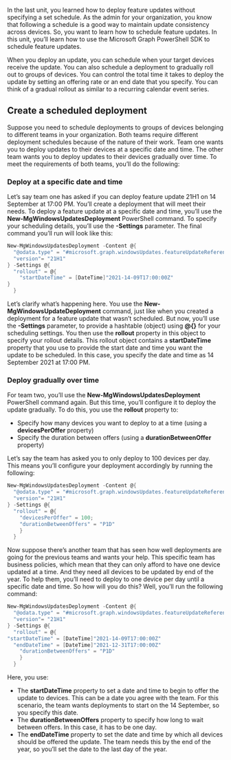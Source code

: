 In the last unit, you learned how to deploy feature updates without specifying a set schedule. As the admin for your organization, you know that following a schedule is a good way to maintain update consistency across devices. So, you want to learn how to schedule feature updates. In this unit, you’ll learn how to use the Microsoft Graph PowerShell SDK to schedule feature updates.

When you deploy an update, you can schedule when your target devices receive the update. You can also schedule a deployment to gradually roll out to groups of devices. You can control the total time it takes to deploy the update by setting an offering rate or an end date that you specify. You can think of a gradual rollout as similar to a recurring calendar event series.

## Create a scheduled deployment

Suppose you need to schedule deployments to groups of devices belonging to different teams in your organization. Both teams require different deployment schedules because of the nature of their work. Team one wants you to deploy updates to their devices at a specific date and time. The other team wants you to deploy updates to their devices gradually over time. To meet the requirements of both teams, you’ll do the following:

### Deploy at a specific date and time

Let’s say team one has asked if you can deploy feature update 21H1 on 14 September at 17:00 PM.  You’ll create a deployment that will meet their needs. To deploy a feature update at a specific date and time, you’ll use the **New-MgWindowsUpdatesDeployment** PowerShell command. To specify your scheduling details, you’ll use the **-Settings** parameter. The final command you’ll run will look like this:

```PowerShell
New-MgWindowsUpdatesDeployment -Content @{
  "@odata.type" = "#microsoft.graph.windowsUpdates.featureUpdateReference";
  "version"= "21H1"
} -Settings @{
  "rollout" = @{    
    "startDateTime" = [DateTime]"2021-14-09T17:00:00Z"
} 
  }
```

Let’s clarify what’s happening here. You use the **New-MgWindowsUpdateDeployment** command, just like when you created a deployment for a feature update that wasn’t scheduled. But now, you’ll use the **-Settings** parameter, to provide a hashtable (object) using **@{}** for your scheduling settings. You then use the **rollout** property in this object to specify your  rollout details. This rollout object contains a **startDateTime** property that you use to provide the start date and time you want the update to be scheduled. In this case, you specify the date and time as 14 September 2021 at 17:00 PM.

### Deploy gradually over time

For team two, you’ll use the **New-MgWindowsUpdatesDeployment** PowerShell command again. But this time, you’ll configure it to deploy the update gradually. To do this, you use the **rollout** property to:

- Specify how many devices you want to deploy to at a time (using a **devicesPerOffer** property)
- Specify the duration between offers (using a **durationBetweenOffer** property)

Let’s say the team has asked you to only deploy to 100 devices per day. This means you’ll configure your deployment accordingly by running the following:

```PowerShell
New-MgWindowsUpdatesDeployment -Content @{
  "@odata.type" = "#microsoft.graph.windowsUpdates.featureUpdateReference";
  "version"= "21H1"
} -Settings @{
  "rollout" = @{
    "devicesPerOffer" = 100;
    "durationBetweenOffers" = "P1D"
    } 
  }
```

Now suppose there’s another team that has seen how well deployments are going for the previous teams and wants your help. This specific team has business policies, which mean that they can only afford to have one device updated at a time. And they need all devices to be updated by end of the year.  To help them, you’ll need to deploy to one device per day until a specific date and time. So how will you do this? Well, you’ll run the following command:

```PowerShell
New-MgWindowsUpdatesDeployment -Content @{
  "@odata.type" = "#microsoft.graph.windowsUpdates.featureUpdateReference";
  "version"= "21H1"
} -Settings @{
  "rollout" = @{
"startDateTime" = [DateTime]"2021-14-09T17:00:00Z"
  "endDateTime" = [DateTime]"2021-12-31T17:00:00Z"
    "durationBetweenOffers" = "P1D"
    } 
  }
```

Here, you use:

- The **startDateTime** property to set a date and time to begin to offer the update to devices. This can be a date you agree with the team. For this scenario, the team wants deployments to start on the 14 September, so you specify this date.
- The **durationBetweenOffers** property to specify how long to wait between offers. In this case, it has to be one day.
- The **endDateTime** property to set the date and time by which all devices should be offered the update. The team needs this by the end of the year, so you’ll set the date to the last day of the year.
